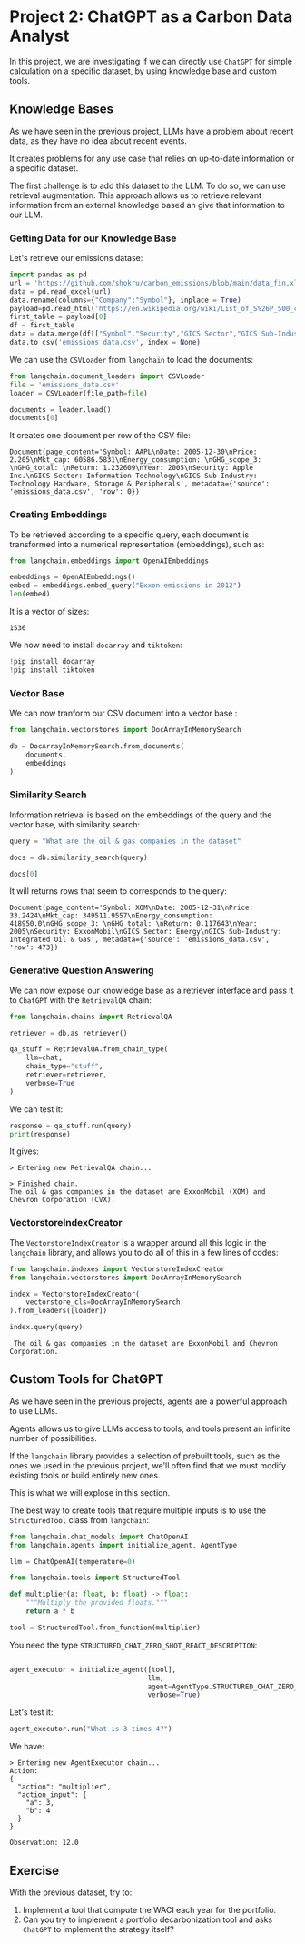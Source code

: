 # Project 2: ChatGPT as a Carbon Data Analyst

In this project, we are investigating if we can directly use `ChatGPT` for simple calculation on a specific dataset, by using knowledge base and custom tools.

## Knowledge Bases

As we have seen in the previous project, LLMs have a problem about recent data, as they have no idea about recent events. 

It creates problems for any use case that relies on up-to-date information or a specific dataset.

The first challenge is to add this dataset to the LLM. To do so, we can use retrieval augmentation. This approach allows us to retrieve relevant information from an external knowledge based an give that information to our LLM. 
### Getting Data for our Knowledge Base

Let's retrieve our emissions datase:

```Python
import pandas as pd
url = 'https://github.com/shokru/carbon_emissions/blob/main/data_fin.xlsx?raw=true'
data = pd.read_excel(url)
data.rename(columns={"Company":"Symbol"}, inplace = True)
payload=pd.read_html('https://en.wikipedia.org/wiki/List_of_S%26P_500_companies')
first_table = payload[0]
df = first_table
data = data.merge(df[["Symbol","Security","GICS Sector","GICS Sub-Industry"]], how = "left", on = "Symbol")
data.to_csv('emissions_data.csv', index = None)
```

We can use the `CSVLoader` from `langchain` to load the documents:

```Python
from langchain.document_loaders import CSVLoader
file = 'emissions_data.csv'
loader = CSVLoader(file_path=file)

documents = loader.load()
documents[0]
```
It creates one document per row of the CSV file:

```
Document(page_content='Symbol: AAPL\nDate: 2005-12-30\nPrice: 2.205\nMkt_cap: 60586.5831\nEnergy_consumption: \nGHG_scope_3: \nGHG_total: \nReturn: 1.232609\nYear: 2005\nSecurity: Apple Inc.\nGICS Sector: Information Technology\nGICS Sub-Industry: Technology Hardware, Storage & Peripherals', metadata={'source': 'emissions_data.csv', 'row': 0})
```
### Creating Embeddings

To be retrieved according to a specific query, each document is transformed into a numerical representation (embeddings), such as:

```Python
from langchain.embeddings import OpenAIEmbeddings

embeddings = OpenAIEmbeddings()
embed = embeddings.embed_query("Exxon emissions in 2012")
len(embed)
```
It is a vector of sizes:
```
1536
```

We now need to install `docarray` and `tiktoken`:

```Python
!pip install docarray
!pip install tiktoken
```

### Vector Base

We can now tranform our CSV document into a vector base :

```Python
from langchain.vectorstores import DocArrayInMemorySearch

db = DocArrayInMemorySearch.from_documents(
    documents, 
    embeddings
)
```

### Similarity Search 

Information retrieval is based on the embeddings of the query and the vector base, with similarity search:

```Python
query = "What are the oil & gas companies in the dataset"

docs = db.similarity_search(query)

docs[0]
```

It will returns rows that seem to corresponds to the query:

```
Document(page_content='Symbol: XOM\nDate: 2005-12-31\nPrice: 33.2424\nMkt_cap: 349511.9557\nEnergy_consumption: 418950.0\nGHG_scope_3: \nGHG_total: \nReturn: 0.117643\nYear: 2005\nSecurity: ExxonMobil\nGICS Sector: Energy\nGICS Sub-Industry: Integrated Oil & Gas', metadata={'source': 'emissions_data.csv', 'row': 473})
```
### Generative Question Answering

We can now expose our knowledge base as a retriever interface and pass it to `ChatGPT` with the `RetrievalQA` chain:

```Python
from langchain.chains import RetrievalQA

retriever = db.as_retriever()

qa_stuff = RetrievalQA.from_chain_type(
    llm=chat, 
    chain_type="stuff", 
    retriever=retriever, 
    verbose=True
)
```

We can test it:

```Python
response = qa_stuff.run(query)
print(response)
```

It gives:

```
> Entering new RetrievalQA chain...

> Finished chain.
The oil & gas companies in the dataset are ExxonMobil (XOM) and Chevron Corporation (CVX).
```

### VectorstoreIndexCreator

The `VectorstoreIndexCreator` is a wrapper around all this logic in the `langchain` library, and allows you to do all of this in a few lines of codes:

```Python
from langchain.indexes import VectorstoreIndexCreator
from langchain.vectorstores import DocArrayInMemorySearch

index = VectorstoreIndexCreator(
    vectorstore_cls=DocArrayInMemorySearch
).from_loaders([loader])

index.query(query)
```
```
 The oil & gas companies in the dataset are ExxonMobil and Chevron Corporation.
```
## Custom Tools for ChatGPT

As we have seen in the previous projects, agents are a powerful approach to use LLMs. 

Agents allows us to give LLMs access to tools, and tools present an infinite number of possibilities. 

If the `langchain` library provides a selection of prebuilt tools, such as the ones we used in the previous project, we'll often find that we must modify existing tools or build entirely new ones.

This is what we will explose in this section.

The best way to create tools that require multiple inputs is to use the `StructuredTool` class from `langchain`:

```Python
from langchain.chat_models import ChatOpenAI
from langchain.agents import initialize_agent, AgentType

llm = ChatOpenAI(temperature=0)

from langchain.tools import StructuredTool

def multiplier(a: float, b: float) -> float:
    """Multiply the provided floats."""
    return a * b

tool = StructuredTool.from_function(multiplier)
```

You need the type `STRUCTURED_CHAT_ZERO_SHOT_REACT_DESCRIPTION`:

```Python

agent_executor = initialize_agent([tool], 
                                  llm, 
                                  agent=AgentType.STRUCTURED_CHAT_ZERO_SHOT_REACT_DESCRIPTION, 
                                  verbose=True)

```

Let's test it:

```Python
agent_executor.run("What is 3 times 4?")
```

We have:

```
> Entering new AgentExecutor chain...
Action:
{
  "action": "multiplier",
  "action_input": {
    "a": 3,
    "b": 4
  }
}

Observation: 12.0
```

## Exercise

With the previous dataset, try to:

1. Implement a tool that compute the WACI each year for the portfolio.
2. Can you try to implement a portfolio decarbonization tool and asks `ChatGPT` to implement the strategy itself?